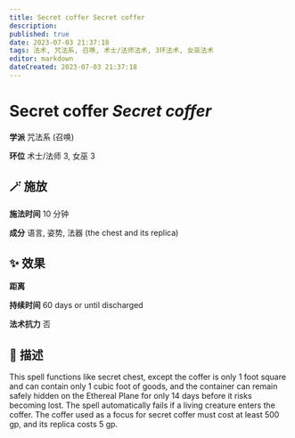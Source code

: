 ```yaml
---
title: Secret coffer Secret coffer
description: 
published: true
date: 2023-07-03 21:37:18
tags: 法术, 咒法系, 召唤, 术士/法师法术, 3环法术, 女巫法术
editor: markdown
dateCreated: 2023-07-03 21:37:18
---
```


# **Secret coffer** *Secret coffer*

**学派** 咒法系 (召唤) 

**环位** 术士/法师 3, 女巫 3

## 🪄 施放

**施法时间** 10 分钟

**成分** 语言, 姿势, 法器 (the chest and its replica)

## ✨ 效果  

**距离**   

**持续时间** 60 days or until discharged 

**法术抗力** 否

## 📖 描述

This spell functions like secret chest, except the coffer is only 1 foot square and can contain only 1 cubic foot of goods, and the container can remain safely hidden on the Ethereal Plane for only 14 days before it risks becoming lost. The spell automatically fails if a living creature enters the coffer. The coffer used as a focus for secret coffer must cost at least 500 gp, and its replica costs 5 gp.
    